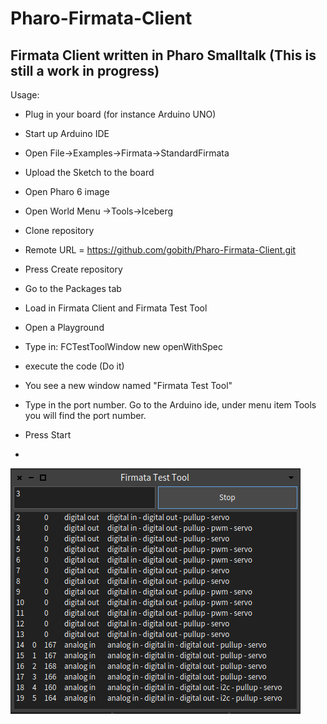 # Pharo-Firmata-Client
Firmata Client written in Pharo Smalltalk
(This is still a work in progress)
--
Usage:
- Plug in your board (for instance Arduino UNO)
- Start up Arduino IDE
- Open File->Examples->Firmata->StandardFirmata
- Upload the Sketch to the board

- Open Pharo 6 image
- Open World Menu ->Tools->Iceberg
- Clone repository
- Remote URL = https://github.com/gobith/Pharo-Firmata-Client.git
- Press Create repository
- Go to the Packages tab
- Load in Firmata Client and Firmata Test Tool
- Open a Playground
- Type in: FCTestToolWindow new openWithSpec
- execute the code (Do it)
- You see a new window named "Firmata Test Tool"
- Type in the port number. Go to the Arduino ide, under menu item Tools you will find the port number.
- Press Start
- 
![alt text](https://github.com/gobith/Pharo-Firmata-Client/blob/master/FirmataTestTool.png)
